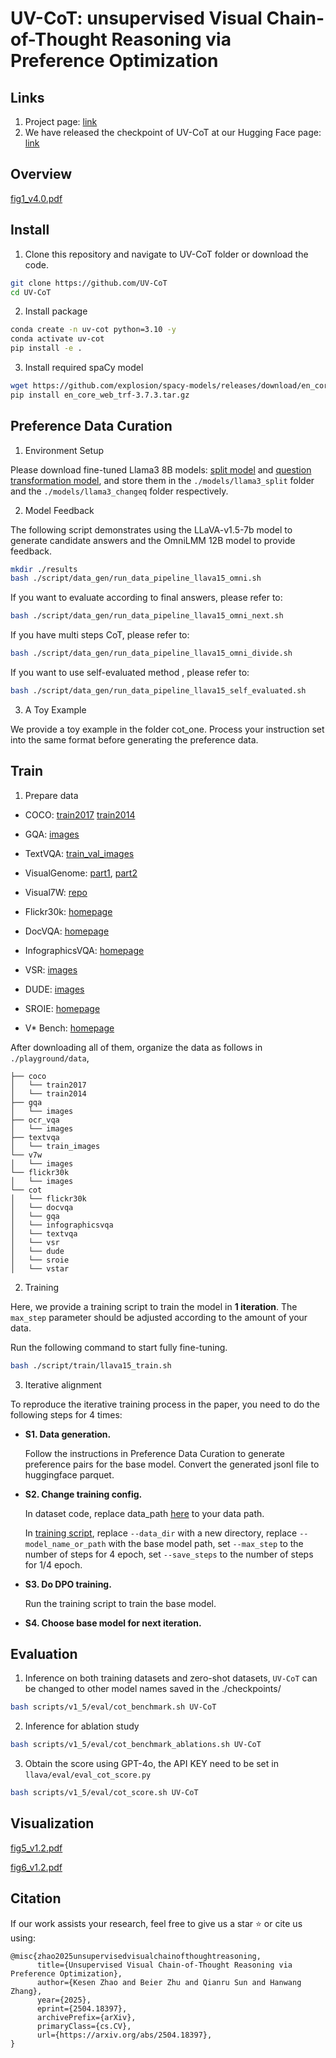 # UV-CoT: unsupervised Visual Chain-of-Thought Reasoning via Preference Optimization

## Links
1. Project page: [link](https://kesenzhao.github.io/my_project/projects/UV-CoT.html
)
2. We have released the checkpoint of UV-CoT at our Hugging Face page: [link](https://huggingface.co/kesenZhaoNTU/UV-CoT)

## Overview

 [fig1_v4.0.pdf](./images/fig1_v4.0.pdf) 

## Install

1. Clone this repository and navigate to UV-CoT folder or download the code.
```bash
git clone https://github.com/UV-CoT
cd UV-CoT
```

2. Install package
```bash
conda create -n uv-cot python=3.10 -y
conda activate uv-cot
pip install -e .
```
3. Install required spaCy model
```bash
wget https://github.com/explosion/spacy-models/releases/download/en_core_web_trf-3.7.3/en_core_web_trf-3.7.3.tar.gz
pip install en_core_web_trf-3.7.3.tar.gz
```




## Preference Data Curation
1. Environment Setup

Please download fine-tuned Llama3 8B models: [split model](https://thunlp.oss-cn-qingdao.aliyuncs.com/rlaifv_llama3_split_model.tar.gz) and [question transformation model](https://thunlp.oss-cn-qingdao.aliyuncs.com/rlaifv_llama3_changeq_model.tar.gz), and store them in the `./models/llama3_split` folder and the `./models/llama3_changeq` folder respectively.

2. Model Feedback

The following script demonstrates using the LLaVA-v1.5-7b model to generate candidate answers and the OmniLMM 12B model to provide feedback.

```bash
mkdir ./results
bash ./script/data_gen/run_data_pipeline_llava15_omni.sh
```

If you want to evaluate according to final answers, please refer to:

```bash
bash ./script/data_gen/run_data_pipeline_llava15_omni_next.sh
```

If you have multi steps CoT, please refer to:

```bash
bash ./script/data_gen/run_data_pipeline_llava15_omni_divide.sh
```

If you want to use self-evaluated method , please refer to:

```bash
bash ./script/data_gen/run_data_pipeline_llava15_self_evaluated.sh
```

3. A Toy Example

We provide a toy example in the folder cot_one. Process your instruction set into the same format before generating the preference data.



## Train

1. Prepare data


- COCO: [train2017](http://images.cocodataset.org/zips/train2017.zip) [train2014](http://images.cocodataset.org/zips/train2014.zip)

- GQA: [images](https://downloads.cs.stanford.edu/nlp/data/gqa/images.zip)

- TextVQA: [train_val_images](https://dl.fbaipublicfiles.com/textvqa/images/train_val_images.zip)

- VisualGenome: [part1](https://cs.stanford.edu/people/rak248/VG_100K_2/images.zip), [part2](https://cs.stanford.edu/people/rak248/VG_100K_2/images2.zip)

- Visual7W: [repo](https://github.com/yukezhu/visual7w-toolkit)

- Flickr30k: [homepage](https://shannon.cs.illinois.edu/DenotationGraph/)

- DocVQA: [homepage](https://www.docvqa.org/datasets/docvqa)

- InfographicsVQA: [homepage](https://www.docvqa.org/datasets/infographicvqa)

- VSR: [images](https://www.dropbox.com/s/0s3bj25s62crjh2/vsr_images.zip?dl=0)

- DUDE: [images](https://huggingface.co/datasets/jordyvl/DUDE_loader/blob/main/data/DUDE_train-val-test_binaries.tar.gz)

- SROIE: [homepage](https://rrc.cvc.uab.es/?ch=13&com=downloads)

- V* Bench: [homepage](https://huggingface.co/datasets/craigwu/vstar_bench)

  

After downloading all of them, organize the data as follows in `./playground/data`,

```
├── coco
│   └── train2017
│   └── train2014
├── gqa
│   └── images
├── ocr_vqa
│   └── images
├── textvqa
│   └── train_images
└── v7w
│   └── images
└── flickr30k
│   └── images
└── cot
│   └── flickr30k
│   └── docvqa
│   └── gqa
│   └── infographicsvqa
│   └── textvqa
│   └── vsr
│   └── dude
│   └── sroie
│   └── vstar
```

2. Training

Here, we provide a training script to train the model in **1 iteration**. The `max_step` parameter should be adjusted according to the amount of your data.

Run the following command to start fully fine-tuning.

```bash
bash ./script/train/llava15_train.sh
```



3. Iterative alignment

To reproduce the iterative training process in the paper, you need to do the following steps for 4 times:
- **S1. Data generation.**

  Follow the instructions in Preference Data Curation to generate preference pairs for the base model. Convert the generated jsonl file to huggingface parquet.
- **S2. Change training config.**

  In dataset code, replace data_path [here](muffin/data/datasets.py#L38) to your data path.

  In [training script](script/train/llava15_train.sh), replace `--data_dir` with a new directory, replace `--model_name_or_path` with the base model path, set `--max_step` to the number of steps for 4 epoch, set `--save_steps` to the number of steps for 1/4 epoch.
- **S3. Do DPO training.**

  Run the training script to train the base model.
- **S4. Choose base model for next iteration.**

  

## Evaluation

1. Inference on both training datasets and zero-shot datasets, `UV-CoT` can be changed to other model names saved in the ./checkpoints/

```bash
bash scripts/v1_5/eval/cot_benchmark.sh UV-CoT
```

2. Inference for ablation study

```bash
bash scripts/v1_5/eval/cot_benchmark_ablations.sh UV-CoT
```

3. Obtain the score using GPT-4o, the API KEY need to be set in `llava/eval/eval_cot_score.py`

```bash
bash scripts/v1_5/eval/cot_score.sh UV-CoT
```



## Visualization

 [fig5_v1.2.pdf](./images/fig5_v1.2.pdf) 

 [fig6_v1.2.pdf](./images/fig6_v1.2.pdf) 



## Citation

If our work assists your research, feel free to give us a star ⭐ or cite us using:

```
@misc{zhao2025unsupervisedvisualchainofthoughtreasoning,
      title={Unsupervised Visual Chain-of-Thought Reasoning via Preference Optimization}, 
      author={Kesen Zhao and Beier Zhu and Qianru Sun and Hanwang Zhang},
      year={2025},
      eprint={2504.18397},
      archivePrefix={arXiv},
      primaryClass={cs.CV},
      url={https://arxiv.org/abs/2504.18397}, 
}
```

## 
